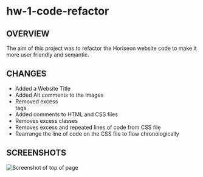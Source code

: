 # hw-1-code-refactor

## OVERVIEW
The aim of this project was to refactor the Horiseon website code to make it more user friendly and semantic.

## CHANGES
* Added a Website Title
* Added Alt comments to the images
* Removed excess <div> tags
* Added comments to HTML and CSS files
* Removes excess classes
* Removes excess and repeated lines of code from CSS file
* Rearrange the line of code on the CSS file to flow chronologically

## SCREENSHOTS

![Screenshot of top of page]()